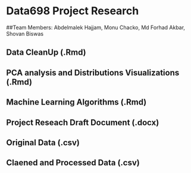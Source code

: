 # Data698 Project Research

##Team Members: Abdelmalek Hajjam, Monu Chacko, Md Forhad Akbar, Shovan Biswas

## Data CleanUp (.Rmd)

## PCA analysis and Distributions Visualizations (.Rmd)

## Machine Learning Algorithms (.Rmd)

## Project Reseach Draft Document (.docx)

## Original Data (.csv)

## Claened and Processed Data (.csv)
